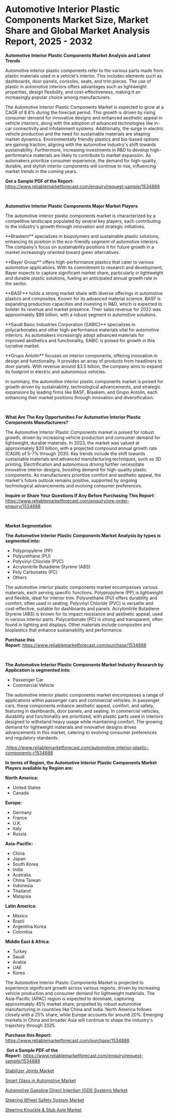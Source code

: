 <p><h1>Automotive Interior Plastic Components Market Size, Market Share and Global Market Analysis Report, 2025 - 2032</h1></p><p><strong>Automotive Interior Plastic Components Market Analysis and Latest Trends</strong></p>
<p><p>Automotive interior plastic components refer to the various parts made from plastic materials used in a vehicle's interior. This includes elements such as dashboards, door panels, consoles, seats, and trim pieces. The use of plastic in automotive interiors offers advantages such as lightweight properties, design flexibility, and cost-effectiveness, making it an increasingly popular choice among manufacturers.</p><p>The Automotive Interior Plastic Components Market is expected to grow at a CAGR of 8.8% during the forecast period. This growth is driven by rising consumer demand for innovative designs and enhanced aesthetic appeal in vehicle interiors, along with the adoption of advanced technologies like in-car connectivity and infotainment systems. Additionally, the surge in electric vehicle production and the need for sustainable materials are shaping market dynamics. Environmentally friendly plastics and bio-based options are gaining traction, aligning with the automotive industry's shift towards sustainability. Furthermore, increasing investments in R&D to develop high-performance materials are likely to contribute to market expansion. As automakers prioritize consumer experience, the demand for high-quality, durable, and stylish interior components will continue to rise, influencing market trends in the coming years.</p></p>
<p><strong>Get a Sample PDF of the Report:&nbsp;</strong> <a href="https://www.reliablemarketforecast.com/enquiry/request-sample/1534888?utm_campaign=1170&utm_medium=2&utm_source=Github&utm_content=ia&utm_term=30032025&utm_id=automotive-interior-plastic-components">https://www.reliablemarketforecast.com/enquiry/request-sample/1534888</a></p>
<p>&nbsp;</p>
<p><strong>Automotive Interior Plastic Components Major Market Players</strong></p>
<p><p>The automotive interior plastic components market is characterized by a competitive landscape populated by several key players, each contributing to the industry's growth through innovation and strategic initiatives.</p><p>**Braskem** specializes in biopolymers and sustainable plastic solutions, enhancing its position in the eco-friendly segment of automotive interiors. The company's focus on sustainability positions it for future growth in a market increasingly oriented toward green alternatives.</p><p>**Bayer Group** offers high-performance plastics that cater to various automotive applications. With its commitment to research and development, Bayer expects to capture significant market share, particularly in lightweight and durable plastic solutions, fueling an anticipated annual growth rate in the sector.</p><p>**BASF** holds a strong market share with diverse offerings in automotive plastics and composites. Known for its advanced material science, BASF is expanding production capacities and investing in R&D, which is expected to bolster its revenue and market presence. Their sales revenue for 2022 was approximately $89 billion, with a robust segment in automotive solutions.</p><p>**Saudi Basic Industries Corporation (SABIC)** specializes in polycarbonates and other high-performance materials vital for automotive interiors. As automakers increasingly adopt advanced materials for improved aesthetics and functionality, SABIC is poised for growth in this lucrative market.</p><p>**Grupo Antolin** focuses on interior components, offering innovation in design and functionality. It provides an array of products from headliners to door panels. With revenue around $3.5 billion, the company aims to expand its footprint in electric and autonomous vehicles.</p><p>In summary, the automotive interior plastic components market is poised for growth driven by sustainability, technological advancements, and strategic expansions by leading firms like BASF, Braskem, and Grupo Antolin, each enhancing their market positions through innovation and diversification.</p></p>
<p>&nbsp;</p>
<p><strong>What Are The Key Opportunities For Automotive Interior Plastic Components Manufacturers?</strong></p>
<p><p>The Automotive Interior Plastic Components market is poised for robust growth, driven by increasing vehicle production and consumer demand for lightweight, durable materials. In 2023, the market was valued at approximately $20 billion, with a projected compound annual growth rate (CAGR) of 5-7% through 2030. Key trends include the shift towards sustainable materials and advanced manufacturing techniques, such as 3D printing. Electrification and autonomous driving further necessitate innovative interior designs, boosting demand for high-quality plastic components. As manufacturers prioritize comfort and aesthetic appeal, the market's future outlook remains positive, supported by ongoing technological advancements and evolving consumer preferences.</p></p>
<p><strong>Inquire or Share Your Questions If Any Before Purchasing This Report:</strong> <a href="https://www.reliablemarketforecast.com/enquiry/pre-order-enquiry/1534888?utm_campaign=1170&utm_medium=2&utm_source=Github&utm_content=ia&utm_term=30032025&utm_id=automotive-interior-plastic-components">https://www.reliablemarketforecast.com/enquiry/pre-order-enquiry/1534888</a></p>
<p>&nbsp;</p>
<p><strong>Market Segmentation</strong></p>
<p><strong>The Automotive Interior Plastic Components Market Analysis by types is segmented into:</strong></p>
<p><ul><li>Polypropylene (PP)</li><li>Polyurethane (PU)</li><li>Polyvinyl Chloride (PVC)</li><li>Acrylonitrile Butadiene Styrene (ABS)</li><li>Poly Carbonates (PC)</li><li>Others</li></ul></p>
<p><p>The automotive interior plastic components market encompasses various materials, each serving specific functions. Polypropylene (PP) is lightweight and flexible, ideal for interior trim. Polyurethane (PU) offers durability and comfort, often used in seating. Polyvinyl Chloride (PVC) is versatile and cost-effective, suitable for dashboards and panels. Acrylonitrile Butadiene Styrene (ABS) is known for its impact resistance and aesthetic appeal, used in various interior parts. Polycarbonate (PC) is strong and transparent, often found in lighting and displays. Other materials include composites and bioplastics that enhance sustainability and performance.</p></p>
<p><strong>Purchase this Report:&nbsp;</strong><a href="https://www.reliablemarketforecast.com/purchase/1534888?utm_campaign=1170&utm_medium=2&utm_source=Github&utm_content=ia&utm_term=30032025&utm_id=automotive-interior-plastic-components">https://www.reliablemarketforecast.com/purchase/1534888</a></p>
<p>&nbsp;</p>
<p><strong>The Automotive Interior Plastic Components Market Industry Research by Application is segmented into:</strong></p>
<p><ul><li>Passenger Car</li><li>Commercial Vehicle</li></ul></p>
<p><p>The automotive interior plastic components market encompasses a range of applications within passenger cars and commercial vehicles. In passenger cars, these components enhance aesthetic appeal, comfort, and safety, featuring in dashboards, door panels, and seating. In commercial vehicles, durability and functionality are prioritized, with plastic parts used in interiors designed to withstand heavy usage while maintaining comfort. The growing demand for lightweight materials and innovative designs drives advancements in this market, catering to evolving consumer preferences and regulatory standards.</p></p>
<p><a href="https://www.reliablemarketforecast.com/automotive-interior-plastic-components-r1534888?utm_campaign=1170&utm_medium=2&utm_source=Github&utm_content=ia&utm_term=30032025&utm_id=automotive-interior-plastic-components">&nbsp;https://www.reliablemarketforecast.com/automotive-interior-plastic-components-r1534888</a></p>
<p><strong>In terms of Region, the Automotive Interior Plastic Components Market Players available by Region are:</strong></p>
<p>
    <p> <strong> North America: </strong>
        <ul>
            <li>United States</li>
            <li>Canada</li>
        </ul>
        </p> 
    <p> <strong> Europe: </strong>
        <ul>
            <li>Germany</li>
            <li>France</li>
            <li>U.K.</li>
            <li>Italy</li>
            <li>Russia</li>
        </ul>
        </p> 
    <p> <strong> Asia-Pacific: </strong>
        <ul>
            <li>China</li>
            <li>Japan</li>
            <li>South Korea</li>
            <li>India</li>
            <li>Australia</li>
            <li>China Taiwan</li>
            <li>Indonesia</li>
            <li>Thailand</li>
            <li>Malaysia</li>
        </ul>
        </p> 
    <p> <strong> Latin America: </strong>
        <ul>
            <li>Mexico</li>
            <li>Brazil</li>
            <li>Argentina Korea</li>
            <li>Colombia</li>
        </ul>
        </p> 
    <p> <strong> Middle East & Africa: </strong>
        <ul>
            <li>Turkey</li>
            <li>Saudi</li>
            <li>Arabia</li>
            <li>UAE</li>
            <li>Korea</li>
        </ul>
    </p>
    </p>
<p><p>The Automotive Interior Plastic Components Market is projected to experience significant growth across various regions, driven by increasing vehicle production and consumer demand for lightweight materials. The Asia-Pacific (APAC) region is expected to dominate, capturing approximately 45% market share, propelled by robust automotive manufacturing in countries like China and India. North America follows closely with a 25% share, while Europe accounts for around 20%. Emerging markets in China and broader Asia will continue to shape the industry's trajectory through 2025.</p></p>
<p><strong>Purchase this Report: </strong><a href="https://www.reliablemarketforecast.com/purchase/1534888?utm_campaign=1170&utm_medium=2&utm_source=Github&utm_content=ia&utm_term=30032025&utm_id=automotive-interior-plastic-components">https://www.reliablemarketforecast.com/purchase/1534888</a></p>
<p>&nbsp;<strong>Get a Sample PDF of the Report:&nbsp;&nbsp;</strong><a href="https://www.reliablemarketforecast.com/enquiry/request-sample/1534888?utm_campaign=1170&utm_medium=2&utm_source=Github&utm_content=ia&utm_term=30032025&utm_id=automotive-interior-plastic-components">https://www.reliablemarketforecast.com/enquiry/request-sample/1534888</a></p>
<p><strong></strong></p>
<p><p><a href="https://github.com/elhibacajka/Market-Research-Report-List-1/blob/main/stabilizer-joints-market.md?utm_campaign=1170&utm_medium=2&utm_source=Github&utm_content=ia&utm_term=30032025&utm_id=automotive-interior-plastic-components">Stabilizer Joints Market</a></p><p><a href="https://github.com/drevertevell/Market-Research-Report-List-1/blob/main/smart-glass-in-automotive-market.md?utm_campaign=1170&utm_medium=2&utm_source=Github&utm_content=ia&utm_term=30032025&utm_id=automotive-interior-plastic-components">Smart Glass in Automotive Market</a></p><p><a href="https://github.com/lazregaartun/Market-Research-Report-List-1/blob/main/automotive-gasoline-direct-injection-gdi-systems-market.md?utm_campaign=1170&utm_medium=2&utm_source=Github&utm_content=ia&utm_term=30032025&utm_id=automotive-interior-plastic-components">Automotive Gasoline Direct Injection (GDI) Systems Market</a></p><p><a href="https://github.com/jolashta/Market-Research-Report-List-1/blob/main/steering-wheel-safety-system-market.md?utm_campaign=1170&utm_medium=2&utm_source=Github&utm_content=ia&utm_term=30032025&utm_id=automotive-interior-plastic-components">Steering Wheel Safety System Market</a></p><p><a href="https://github.com/ienamoun/Market-Research-Report-List-1/blob/main/steering-knuckle-stub-axle-market.md?utm_campaign=1170&utm_medium=2&utm_source=Github&utm_content=ia&utm_term=30032025&utm_id=automotive-interior-plastic-components">Steering Knuckle & Stub Axle Market</a></p></p>